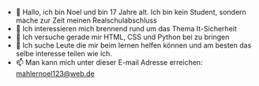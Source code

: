 - 👋 Hallo, ich bin Noel und bin 17 Jahre alt. Ich bin kein Student, sondern mache zur Zeit meinen Realschulabschluss
- 👀 Ich interessieren mich brennend rund um das Thema It-Sicherheit
- 🌱 Ich versuche gerade mir HTML, CSS und Python bei zu bringen 
- 💞️ Ich suche Leute die mir beim lernen helfen können und am besten das selbe interesse teilen wie ich.
- 📫 Man kann mich unter dieser E-mail Adresse erreichen: mahlernoel123@web.de

<!---
gamer-gaming-xd/gamer-gaming-xd is a ✨ special ✨ repository because its `README.md` (this file) appears on your GitHub profile.
You can click the Preview link to take a look at your changes.
--->
